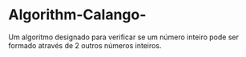 # Algorithm-Calango-

Um algoritmo designado para verificar se um número inteiro pode ser formado através de 2 outros números inteiros.

